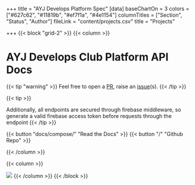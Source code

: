 +++
title = "AYJ Develops Platform Spec"
[data]
baseChartOn = 3
colors = ["#627c62", "#11819b", "#ef7f1a", "#4e1154"]
columnTitles = ["Section", "Status", "Author"]
fileLink = "content/projects.csv"
title = "Projects"

+++
{{< block "grid-2" >}}
{{< column >}}

# AYJ Develops Club Platform API Docs

{{< tip "warning" >}}
Feel free to open a [PR](https://github.com/ayj-develops/server-master/pulls "Make a pull request"), raise an [issue](https://github.com/ayj-develops/server-master/issues "Open a Github Issue")(s). {{< /tip >}}

{{< tip >}}

Additionally, all endpoints are secured through firebase middleware, so generate a valid firebase access token before requests through the endpoint {{< /tip >}}

{{< button "docs/compose/" "Read the Docs" >}}  {{< button "/" "Github Repo" >}}

{{< /column >}}

{{< column >}}

![](/uploads/ayj-image.png)
{{< /column >}}
{{< /block >}}